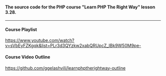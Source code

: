 #### The source code for the PHP course "Learn PHP The Right Way" lesson 3.28.

---
#### Course Playlist
https://www.youtube.com/watch?v=sVbEyFZKgqk&list=PLr3d3QYzkw2xabQRUpcZ_IBk9W50M9pe-

#### Course Video Outline
https://github.com/ggelashvili/learnphptherightway-outline
